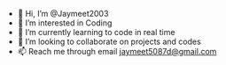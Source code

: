 - 👋 Hi, I’m @Jaymeet2003
- 👀 I’m interested in Coding
- 🌱 I’m currently learning to code in real time
- 💞️ I’m looking to collaborate on projects and codes
- 📫 Reach me through email jaymeet5087d@gmail.com

<!---
Jaymeet2003/Jaymeet2003 is a ✨ special ✨ repository because its `README.md` (this file) appears on your GitHub profile.
You can click the Preview link to take a look at your changes.
--->
